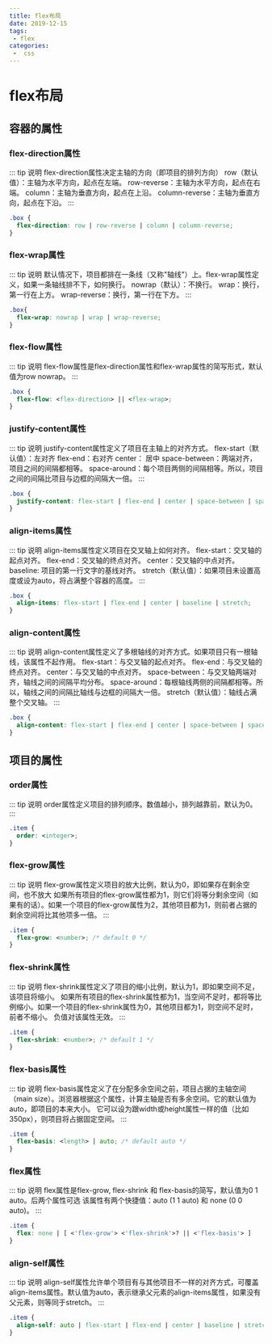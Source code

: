 ```yaml
---
title: flex布局
date: 2019-12-15
tags:
 - flex
categories:
 -  css
---
```



# flex布局
## 容器的属性
### flex-direction属性
::: tip 说明
flex-direction属性决定主轴的方向（即项目的排列方向）
row（默认值）：主轴为水平方向，起点在左端。
row-reverse：主轴为水平方向，起点在右端。
column：主轴为垂直方向，起点在上沿。
column-reverse：主轴为垂直方向，起点在下沿。
:::
``` css
.box {
  flex-direction: row | row-reverse | column | column-reverse;
}
```
### flex-wrap属性
::: tip 说明
默认情况下，项目都排在一条线（又称"轴线"）上。flex-wrap属性定义，如果一条轴线排不下，如何换行。
nowrap（默认）：不换行。
wrap：换行，第一行在上方。
wrap-reverse：换行，第一行在下方。
:::
``` css
.box{
  flex-wrap: nowrap | wrap | wrap-reverse;
}
```
### flex-flow属性
::: tip 说明
flex-flow属性是flex-direction属性和flex-wrap属性的简写形式，默认值为row nowrap。
:::
``` css
.box {
  flex-flow: <flex-direction> || <flex-wrap>;
}
```
### justify-content属性
::: tip 说明
justify-content属性定义了项目在主轴上的对齐方式。
flex-start（默认值）：左对齐
flex-end：右对齐
center： 居中
space-between：两端对齐，项目之间的间隔都相等。
space-around：每个项目两侧的间隔相等。所以，项目之间的间隔比项目与边框的间隔大一倍。
:::
``` css
.box {
  justify-content: flex-start | flex-end | center | space-between | space-around;
}
```
### align-items属性
::: tip 说明
align-items属性定义项目在交叉轴上如何对齐。
flex-start：交叉轴的起点对齐。
flex-end：交叉轴的终点对齐。
center：交叉轴的中点对齐。
baseline: 项目的第一行文字的基线对齐。
stretch（默认值）：如果项目未设置高度或设为auto，将占满整个容器的高度。
:::
``` css
.box {
  align-items: flex-start | flex-end | center | baseline | stretch;
}
```
### align-content属性
::: tip 说明
align-content属性定义了多根轴线的对齐方式。如果项目只有一根轴线，该属性不起作用。
flex-start：与交叉轴的起点对齐。
flex-end：与交叉轴的终点对齐。
center：与交叉轴的中点对齐。
space-between：与交叉轴两端对齐，轴线之间的间隔平均分布。
space-around：每根轴线两侧的间隔都相等。所以，轴线之间的间隔比轴线与边框的间隔大一倍。
stretch（默认值）：轴线占满整个交叉轴。
:::
``` css
.box {
  align-content: flex-start | flex-end | center | space-between | space-around | stretch;
}
```
## 项目的属性
### order属性
::: tip 说明
order属性定义项目的排列顺序。数值越小，排列越靠前，默认为0。
:::
``` css
.item {
  order: <integer>;
}
```
### flex-grow属性
::: tip 说明
flex-grow属性定义项目的放大比例，默认为0，即如果存在剩余空间，也不放大
如果所有项目的flex-grow属性都为1，则它们将等分剩余空间（如果有的话）。如果一个项目的flex-grow属性为2，其他项目都为1，则前者占据的剩余空间将比其他项多一倍。
:::
``` css
.item {
  flex-grow: <number>; /* default 0 */
}
```
### flex-shrink属性
::: tip 说明
flex-shrink属性定义了项目的缩小比例，默认为1，即如果空间不足，该项目将缩小。
如果所有项目的flex-shrink属性都为1，当空间不足时，都将等比例缩小。如果一个项目的flex-shrink属性为0，其他项目都为1，则空间不足时，前者不缩小。
负值对该属性无效。
:::
``` css
.item {
  flex-shrink: <number>; /* default 1 */
}
```
### flex-basis属性
::: tip 说明
flex-basis属性定义了在分配多余空间之前，项目占据的主轴空间（main size）。浏览器根据这个属性，计算主轴是否有多余空间。它的默认值为auto，即项目的本来大小。
它可以设为跟width或height属性一样的值（比如350px），则项目将占据固定空间。
:::
``` css
.item {
  flex-basis: <length> | auto; /* default auto */
}
```
### flex属性
::: tip 说明
flex属性是flex-grow, flex-shrink 和 flex-basis的简写，默认值为0 1 auto。后两个属性可选
该属性有两个快捷值：auto (1 1 auto) 和 none (0 0 auto)。
:::
``` css
.item {
  flex: none | [ <'flex-grow'> <'flex-shrink'>? || <'flex-basis'> ]
}
```
### align-self属性
::: tip 说明
align-self属性允许单个项目有与其他项目不一样的对齐方式，可覆盖align-items属性。默认值为auto，表示继承父元素的align-items属性，如果没有父元素，则等同于stretch。
:::
``` css
.item {
  align-self: auto | flex-start | flex-end | center | baseline | stretch;
}
```